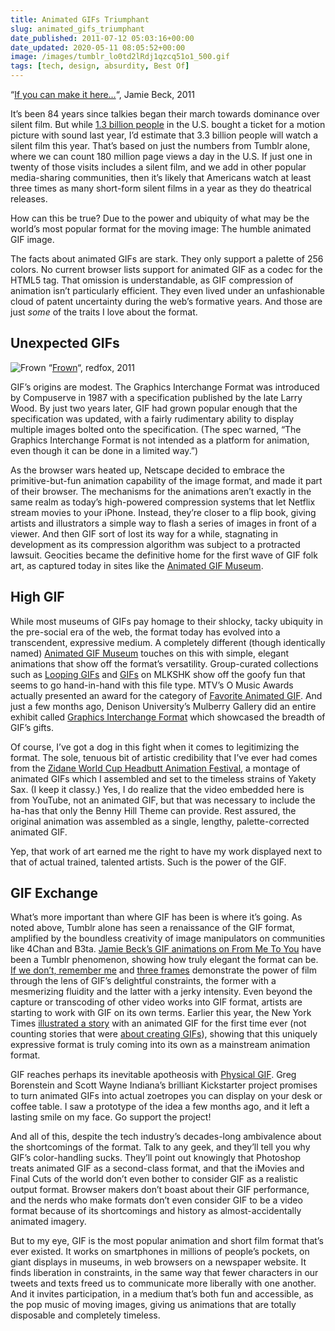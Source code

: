 ```yaml
---
title: Animated GIFs Triumphant
slug: animated_gifs_triumphant
date_published: 2011-07-12 05:03:16+00:00
date_updated: 2020-05-11 08:05:52+00:00
image: /images/tumblr_lo0td2lRdj1qzcq51o1_500.gif
tags: [tech, design, absurdity, Best Of]
---
```

“[If you can make it here…](http://fromme-toyou.tumblr.com/post/7384086694/if-you-can-make-it-here)“, Jamie Beck, 2011

It’s been 84 years since talkies began their march towards dominance over silent film. But while [1.3 billion people](http://www.the-numbers.com/market/2010.php) in the U.S. bought a ticket for a motion picture with sound last year, I’d estimate that 3.3 billion people will watch a silent film this year. That’s based on just the numbers from Tumblr alone, where we can count 180 million page views a day in the U.S. If just one in twenty of those visits includes a silent film, and we add in other popular media-sharing communities, then it’s likely that Americans watch at least three times as many short-form silent films in a year as they do theatrical releases.

How can this be true? Due to the power and ubiquity of what may be the world’s most popular format for the moving image: The humble animated GIF image.

The facts about animated GIFs are stark. They only support a palette of 256 colors. No current browser lists support for animated GIF as a codec for the HTML5  tag. That omission is understandable, as GIF compression of animation isn’t particularly efficient. They even lived under an unfashionable cloud of patent uncertainty during the web’s formative years. And those are just *some* of the traits I love about the format.

## Unexpected GIFs

![Frown](http://mltshp.com/r/3LT8)
“[Frown](http://mlkshk.com/p/3LT8)“, redfox, 2011

GIF’s origins are modest. The Graphics Interchange Format was introduced by Compuserve in 1987 with a specification published by the late Larry Wood. By just two years later, GIF had grown popular enough that the specification was updated, with a fairly rudimentary ability to display multiple images bolted onto the specification. (The spec warned, “The Graphics Interchange Format is not intended as a platform for animation, even though it can be done in a limited way.”)

As the browser wars heated up, Netscape decided to embrace the primitive-but-fun animation capability of the image format, and made it part of their browser. The mechanisms for the animations aren’t exactly in the same realm as today’s high-powered compression systems that let Netflix stream movies to your iPhone. Instead, they’re closer to a flip book, giving artists and illustrators a simple way to flash a series of images in front of a viewer. And then GIF sort of lost its way for a while, stagnating in development as its compression algorithm was subject to a protracted lawsuit. Geocities became the definitive home for the first wave of GIF folk art, as captured today in sites like the [Animated GIF Museum](http://www.daysofleisure.com/animatedgifmuseum/).

## High GIF

While most museums of GIFs pay homage to their shlocky, tacky ubiquity in the pre-social era of the web, the format today has evolved into a transcendent, expressive medium. A completely different (though identically named) [Animated GIF Museum](http://www.gifmuseum.com/) touches on this with simple, elegant animations that show off the format’s versatility. Group-curated collections such as [Looping GIFs](http://mltshp.com/loopinggifs) and [GIFs](http://mlkshk.com/gifs) on MLKSHK show off the goofy fun that seems to go hand-in-hand with this file type. MTV’s O Music Awards actually presented an award for the category of [Favorite Animated GIF](http://www.omusicawards.com/vote/favorite-animated-gif/). And just a few months ago, Denison University’s Mulberry Gallery did an entire exhibit called [Graphics Interchange Format](http://www.artfagcity.com/2011/02/15/graphics-interchange-format-denison-universitys-mulberry-gallery/) which showcased the breadth of GIF’s gifts.

Of course, I’ve got a dog in this fight when it comes to legitimizing the format. The sole, tenuous bit of artistic credibility that I’ve ever had comes from the [Zidane World Cup Headbutt Animation Festival](/2006/07/zidane_world_cu), a montage of animated GIFs which I assembled and set to the timeless strains of Yakety Sax. (I keep it classy.) Yes, I do realize that the video embedded here is from YouTube, not an animated GIF, but that was necessary to include the ha-has that only the Benny Hill Theme can provide. Rest assured, the original animation was assembled as a single, lengthy, palette-corrected animated GIF.

Yep, that work of art earned me the right to have my work displayed next to that of actual trained, talented artists. Such is the power of the GIF.

## GIF Exchange

What’s more important than where GIF has been is where it’s going. As noted above, Tumblr alone has seen a renaissance of the GIF format, amplified by the boundless creativity of image manipulators on communities like 4Chan and B3ta. [Jamie Beck’s GIF animations on From Me To You](http://fromme-toyou.tumblr.com/tagged/gif) have been a Tumblr phenomenon, showing how truly elegant the format can be. [If we don’t, remember me](http://iwdrm.tumblr.com/) and [three frames](http://threeframes.net/) demonstrate the power of film through the lens of GIF’s delightful constraints, the former with a mesmerizing fluidity and the latter with a jerky intensity. Even beyond the capture or transcoding of other video works into GIF format, artists are starting to work with GIF on its own terms. Earlier this year, the New York Times [illustrated a story](http://www.nytimes.com/2011/04/10/business/10ping.html?_r=4&amp;src=tp) with an animated GIF for the first time ever (not counting stories that were [about creating GIFs](http://bits.blogs.nytimes.com/2011/04/07/3frames-iphone-app-lets-you-create-animated-gifs/)), showing that this uniquely expressive format is truly coming into its own as a mainstream animation format.

GIF reaches perhaps its inevitable apotheosis with [Physical GIF](http://www.kickstarter.com/projects/gregab/physical-gif). Greg Borenstein and Scott Wayne Indiana’s brilliant Kickstarter project promises to turn animated GIFs into actual zoetropes you can display on your desk or coffee table. I saw a prototype of the idea a few months ago, and it left a lasting smile on my face. Go support the project!

And all of this, despite the tech industry’s decades-long ambivalence about the shortcomings of the format. Talk to any geek, and they’ll tell you why GIF’s color-handling sucks. They’ll point out knowingly that Photoshop treats animated GIF as a second-class format, and that the iMovies and Final Cuts of the world don’t even bother to consider GIF as a realistic output format. Browser makers don’t boast about their GIF performance, and the nerds who make formats don’t even consider GIF to be a video format because of its shortcomings and history as almost-accidentally animated imagery.

But to my eye, GIF is the most popular animation and short film format that’s ever existed. It works on smartphones in millions of people’s pockets, on giant displays in museums, in web browsers on a newspaper website. It finds liberation in constraints, in the same way that fewer characters in our tweets and texts freed us to communicate more liberally with one another. And it invites participation, in a medium that’s both fun and accessible, as the pop music of moving images, giving us animations that are totally disposable and completely timeless.
